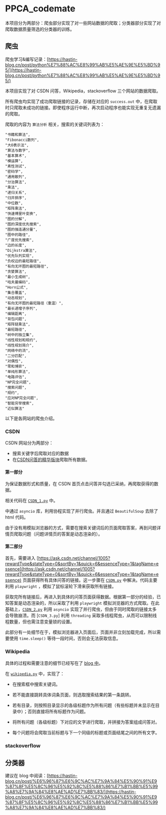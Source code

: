 # PPCA_codemate

本项目分为两部分：爬虫部分实现了对一些网站数据的爬取；分类器部分实现了对爬取数据质量筛选的分类器的训练。

## 爬虫

爬虫学习&编写记录：[https://hastin-blog.cn/post/python%E7%88%AC%E8%99%AB%E5%AE%9E%E5%BD%95/](https://hastin-blog.cn/post/python%E7%88%AC%E8%99%AB%E5%AE%9E%E5%BD%95/)

本项目实现了对 CSDN 问答，Wikipedia，stackoverflow 三个网站的数据爬取。

所有爬虫均实现了成功爬取链接的记录，存储在对应的 `success.out` 中，在爬取时只爬取未成功的链接。即使程序运行中断，再次启动程序也能实现无重复无遗漏的爬取。

爬取的内容为 `算法分析` 相关，搜索的关键词列表为：

```
"书籍和算法",
"Fibonacci数列",
"大O表示法",
"算法与数字",
"基本算术",
"模运算",
"素性测试",
"密码学",
"通用散列",
"分治算法",
"乘法",
"递归关系",
"归并排序",
"中位数",
"矩阵乘法",
"快速傅里叶变换",
"图的分解",
"图的深度优先搜索",
"图的强连通分量",
"图中的路径",
"广度优先搜索",
"边的长度",
"Dijkstra算法",
"优先队列实现",
"负权边的最短路径",
"有向无环图的最短路径",
"贪婪算法",
"最小生成树",
"哈夫曼编码",
"Horn公式",
"集合覆盖",
"动态规划",
"有向无环图的最短路径（重温）",
"最长递增子序列",
"编辑距离",
"背包问题",
"矩阵链乘法",
"最短路径",
"树中的独立集",
"线性规划和规约",
"线性规划简介",
"网络中的流",
"二分匹配",
"对偶性",
"零和博弈",
"单纯形算法",
"电路评估",
"NP完全问题",
"搜索问题",
"规约",
"应对NP完全问题",
"智能穷举搜索",
"近似算法"
```

以下是各网站的爬虫介绍。

### CSDN

CSDN 网站分为两部分：
- 搜索关键字后爬取对应的数据
- 在[CSDN问答的精华版块](https://ask.csdn.net/channel/1005?rewardType&stateType=0&sortBy=1&quick=6&essenceType=1&tagName=essence)爬取所有数据。

#### 第一部分

为保证数据形式和质量，在 CSDN 首页点击问答并勾选已采纳，再爬取获得的数据。

相关代码在 [`CSDN_1.py`](https://github.com/zsq259/PPCA_codemate/blob/main/crawler/CSDN/CSDN_1.py) 中。

中通过 `asyncio` 库，利用协程实现了并行爬虫。并且通过 `BeautifulSoup` 去除了 html 代码。

由于没有用模拟浏览器的方式，需要在搜索关键词后的页面爬取答案，再到问题详情页爬取问题（问题详情页的答案是动态渲染的）。

#### 第二部分

首先，需要进入 [https://ask.csdn.net/channel/1005?rewardType&stateType=0&sortBy=1&quick=6&essenceType=1&tagName=essence](https://ask.csdn.net/channel/1005?rewardType&stateType=0&sortBy=1&quick=6&essenceType=1&tagName=essence) 页面获得所有具体问答的链接。这一步骤在 [`CSDN.py`](https://github.com/zsq259/PPCA_codemate/blob/main/crawler/CSDN/CSDN.py) 中解决。代码主要利用 `playwright` ，模拟了鼠标滚轮下滑来获取所有链接。

获取完所有链接后，再进入到具体的问答页面获得数据。根据第一部分的经验，已知答案是动态渲染的，所以采取了利用 `playwright` 模拟浏览器的方式爬取。在此基础上，[`CSDN_2.py`](https://github.com/zsq259/PPCA_codemate/blob/main/crawler/CSDN/CSDN_2.py) 利用 `asyncio` 实现了并行爬虫，但由于同时爬取的链接太多会导致崩溃。而 [`CSDN_3.py`] 利用 `threading` 采取多线程爬虫，从而可以限制线程数量，但也需注意变量锁的设置。

此部分有一处细节在于，模拟浏览器进入页面后，页面并非立刻加载完成，所以需要使用 `time.sleep()` 等待一段时间，否则会无法获取信息。

### Wikipedia

具体的过程和需要注意的细节已经写在了 [blog 中](https://hastin-blog.cn/post/python%E7%88%AC%E8%99%AB%E5%AE%9E%E5%BD%95/)。

在 [`wikipedia.py`](https://github.com/zsq259/PPCA_codemate/blob/main/crawler/wikipedia/wikipedia.py) 中，实现了：

- 在搜索框中搜索关键词。

- 若不能直接跳转具体词条页面，则选取搜索结果的第一条跳转。

- 若有目录，则按照目录显示的各级标题作为所有问题（有些标题并未显示在目录中）；否则直接将所有标题作为问题。

- 将所有问题（各级标题）下对应的文字进行爬取，并拼接为答案组成问答对。

- 每个问题将会爬取当前标题与下一个同级的标题或页面结尾之间的所有文字。

### stackoverflow



## 分类器

建议在 blog 中阅读：[https://hastin-blog.cn/post/%E6%96%87%E6%9C%AC%E7%9A%84%E5%90%91%E9%87%8F%E5%8C%96%E5%92%8C%E5%88%86%E7%B1%BB%E5%99%A8%E7%9A%84%E8%AE%AD%E7%BB%83/](https://hastin-blog.cn/post/%E6%96%87%E6%9C%AC%E7%9A%84%E5%90%91%E9%87%8F%E5%8C%96%E5%92%8C%E5%88%86%E7%B1%BB%E5%99%A8%E7%9A%84%E8%AE%AD%E7%BB%83/)